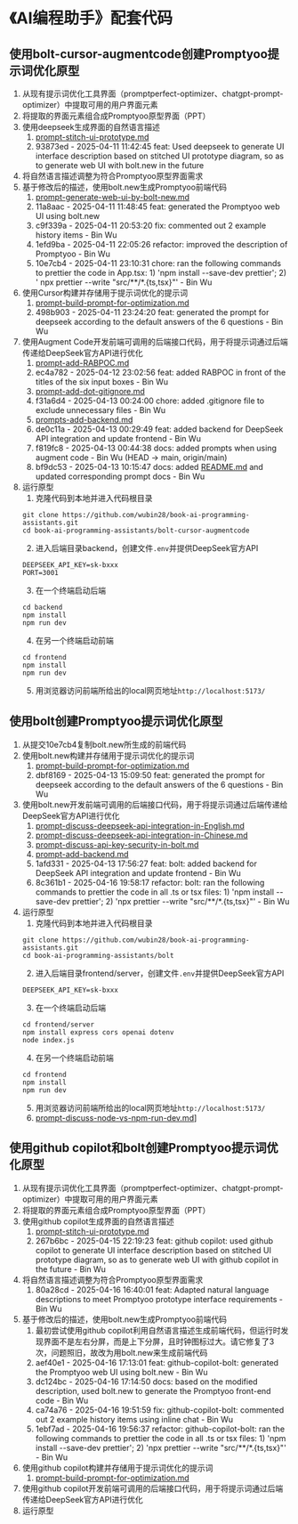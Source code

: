 # 《AI编程助手》配套代码

## 使用bolt-cursor-augmentcode创建Promptyoo提示词优化原型

1. 从现有提示词优化工具界面（promptperfect-optimizer、chatgpt-prompt-optimizer）中提取可用的用户界面元素
2. 将提取的界面元素组合成Promptyoo原型界面（PPT）
3. 使用deepseek生成界面的自然语言描述
    1. [prompt-stitch-ui-prototype.md](bolt-cursor-augmentcode/prompts/prompt-stitch-ui-prototype.md)
    2. 93873ed - 2025-04-11 11:42:45 feat: Used deepseek to generate UI interface description based on stitched UI prototype diagram, so as to generate web UI with bolt.new in the future
4. 将自然语言描述调整为符合Promptyoo原型界面需求
5. 基于修改后的描述，使用bolt.new生成Promptyoo前端代码
    1. [prompt-generate-web-ui-by-bolt-new.md](bolt-cursor-augmentcode/prompts/prompt-generate-web-ui-by-bolt-new.md)
    2. 11a8aac - 2025-04-11 11:48:45 feat: generated the Promptyoo web UI using bolt.new
    3. c9f339a - 2025-04-11 20:53:20 fix: commented out 2 example history items - Bin Wu
    4. 1efd9ba - 2025-04-11 22:05:26 refactor: improved the description of Promptyoo - Bin Wu
    5. 10e7cb4 - 2025-04-11 23:10:31 chore: ran the following commands to prettier the code in App.tsx: 1) 'npm install --save-dev prettier'; 2) ' npx prettier --write "src/**/*.{ts,tsx}"' - Bin Wu
6. 使用Cursor构建并存储用于提示词优化的提示词
    1. [prompt-build-prompt-for-optimization.md](bolt-cursor-augmentcode/prompts/prompt-build-prompt-for-optimization.md)
    2. 498b903 - 2025-04-11 23:24:20 feat: generated the prompt for deepseek according to the default answers of the 6 questions - Bin Wu
7. 使用Augment Code开发前端可调用的后端接口代码，用于将提示词通过后端传递给DeepSeek官方API进行优化
    1. [prompt-add-RABPOC.md](bolt-cursor-augmentcode/prompts/prompt-add-RABPOC.md)
    2. ec4a782 - 2025-04-12 23:02:56 feat: added RABPOC in front of the titles of the six input boxes - Bin Wu
    3. [prompt-add-dot-gitignore.md](bolt-cursor-augmentcode/prompts/prompt-add-dot-gitignore.md)
    4. f31a6d4 - 2025-04-13 00:24:00 chore: added .gitignore file to exclude unnecessary files - Bin Wu
    5. [prompts-add-backend.md](bolt-cursor-augmentcode/prompts/prompts-add-backend.md)
    6. de0c11a - 2025-04-13 00:29:49 feat: added backend for DeepSeek API integration and update frontend - Bin Wu
    7. f819fc8 - 2025-04-13 00:44:38 docs: added prompts when using augment code - Bin Wu (HEAD -> main, origin/main)
    8. bf9dc53 - 2025-04-13 10:15:47 docs: added [README.md](README.md) and updated corresponding prompt docs - Bin Wu
8. 运行原型
    1. 克隆代码到本地并进入代码根目录
    ```
    git clone https://github.com/wubin28/book-ai-programming-assistants.git
    cd book-ai-programming-assistants/bolt-cursor-augmentcode
    ```
    2. 进入后端目录backend，创建文件`.env`并提供DeepSeek官方API
    ```
    DEEPSEEK_API_KEY=sk-bxxx
    PORT=3001
    ```
    3. 在一个终端启动后端
    ```shell
    cd backend
    npm install
    npm run dev
    ```
    4. 在另一个终端启动前端
    ```shell
    cd frontend
    npm install
    npm run dev
    ```
    5. 用浏览器访问前端所给出的local网页地址`http://localhost:5173/`

## 使用bolt创建Promptyoo提示词优化原型

1. 从提交10e7cb4复制bolt.new所生成的前端代码
2. 使用bolt.new构建并存储用于提示词优化的提示词
    1. [prompt-build-prompt-for-optimization.md](bolt-cursor-augmentcode/prompts/prompt-build-prompt-for-optimization.md)
    2. dbf8169 - 2025-04-13 15:09:50 feat: generated the prompt for deepseek according to the default answers of the 6 questions - Bin Wu
3. 使用bolt.new开发前端可调用的后端接口代码，用于将提示词通过后端传递给DeepSeek官方API进行优化
    1. [prompt-discuss-deepseek-api-integration-in-English.md](bolt/prompts/prompt-discuss-deepseek-api-integration-in-English.md)
    2. [prompt-discuss-deepseek-api-integration-in-Chinese.md](bolt/prompts/prompt-discuss-deepseek-api-integration-in-Chinese.md)
    3. [prompt-discuss-api-key-security-in-bolt.md](bolt/prompts/prompt-discuss-api-key-security-in-bolt.md)
    4. [prompt-add-backend.md](bolt/prompts/prompt-add-backend.md)
    5. 1afd331 - 2025-04-13 17:56:27 feat: bolt: added backend for DeepSeek API integration and update frontend - Bin Wu
    6. 8c361b1 - 2025-04-16 19:58:17 refactor: bolt: ran the following commands to prettier the code in all .ts or tsx files: 1) 'npm install --save-dev prettier'; 2) 'npx prettier --write "src/**/*.{ts,tsx}"' - Bin Wu
8. 运行原型
    1. 克隆代码到本地并进入代码根目录
    ```
    git clone https://github.com/wubin28/book-ai-programming-assistants.git
    cd book-ai-programming-assistants/bolt
    ```
    2. 进入后端目录frontend/server，创建文件`.env`并提供DeepSeek官方API
    ```
    DEEPSEEK_API_KEY=sk-bxxx
    ```
    3. 在一个终端启动后端
    ```shell
    cd frontend/server
    npm install express cors openai dotenv
    node index.js
    ```
    4. 在另一个终端启动前端
    ```shell
    cd frontend
    npm install
    npm run dev
    ```
    5. 用浏览器访问前端所给出的local网页地址`http://localhost:5173/`
    6. [prompt-discuss-node-vs-npm-run-dev.md](bolt/prompts/prompt-discuss-node-vs-npm-run-dev.md)]

## 使用github copilot和bolt创建Promptyoo提示词优化原型

1. 从现有提示词优化工具界面（promptperfect-optimizer、chatgpt-prompt-optimizer）中提取可用的用户界面元素
2. 将提取的界面元素组合成Promptyoo原型界面（PPT）
3. 使用github copilot生成界面的自然语言描述
    1. [prompt-stitch-ui-prototype.md](github-copilot/prompts/prompt-stitch-ui-prototype.md)
    2. 267b6bc - 2025-04-15 22:19:23 feat: github copilot: used github copilot to generate UI interface description based on stitched UI prototype diagram, so as to generate web UI with github copilot in the future - Bin Wu
4. 将自然语言描述调整为符合Promptyoo原型界面需求
    1. 80a28cd - 2025-04-16 16:40:01 feat: Adapted natural language descriptions to meet Promptyoo prototype interface requirements - Bin Wu
5. 基于修改后的描述，使用bolt.new生成Promptyoo前端代码
    1. 最初尝试使用github copilot利用自然语言描述生成前端代码，但运行时发现界面不是左右分屏，而是上下分屏，且时钟图标过大。请它修复了3次，问题照旧，故改为用bolt.new来生成前端代码
    2. aef40e1 - 2025-04-16 17:13:01 feat: github-copilot-bolt: generated the Promptyoo web UI using bolt.new - Bin Wu
    3. dc124bc - 2025-04-16 17:14:50 docs: based on the modified description, used bolt.new to generate the Promptyoo front-end code - Bin Wu
    4. ca74a76 - 2025-04-16 19:51:59 fix: github-copilot-bolt: commented out 2 example history items using inline chat - Bin Wu
    5. 1ebf7ad - 2025-04-16 19:56:37 refactor: github-copilot-bolt: ran the following commands to prettier the code in all .ts or tsx files: 1) 'npm install --save-dev prettier'; 2) 'npx prettier --write "src/**/*.{ts,tsx}"' - Bin Wu
6. 使用github copilot构建并存储用于提示词优化的提示词
    1. [prompt-build-prompt-for-optimization.md](github-copilot/prompts/prompt-build-prompt-for-optimization.md)
7. 使用github copilot开发前端可调用的后端接口代码，用于将提示词通过后端传递给DeepSeek官方API进行优化
8. 运行原型